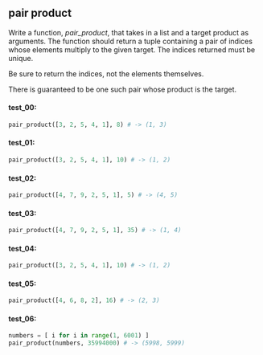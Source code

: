 ## pair product

Write a function, *pair_product*, that takes in a list and a target product as arguments. The function
should return a tuple containing a pair of indices whose elements multiply to the given target. The
indices returned must be unique.

Be sure to return the indices, not the elements themselves.

There is guaranteed to be one such pair whose product is the target.

#### test_00:

```python
pair_product([3, 2, 5, 4, 1], 8) # -> (1, 3)
```

#### test_01:

```python
pair_product([3, 2, 5, 4, 1], 10) # -> (1, 2)
```

#### test_02:

```python
pair_product([4, 7, 9, 2, 5, 1], 5) # -> (4, 5)
```

#### test_03:

```python
pair_product([4, 7, 9, 2, 5, 1], 35) # -> (1, 4)
```

#### test_04:

```python
pair_product([3, 2, 5, 4, 1], 10) # -> (1, 2)
```

#### test_05:

```python
pair_product([4, 6, 8, 2], 16) # -> (2, 3)
```

#### test_06:

```python
numbers = [ i for i in range(1, 6001) ]
pair_product(numbers, 35994000) # -> (5998, 5999) 
```
